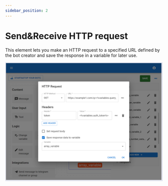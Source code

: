 ```yaml
---
sidebar_position: 2
---
```

# Send&Receive HTTP request

This element lets you make an HTTP request to a specified URL defined by the bot creator and save the response in a variable for later use.

![Send&Receive http request - editor](../img/http-request/editor.PNG)
